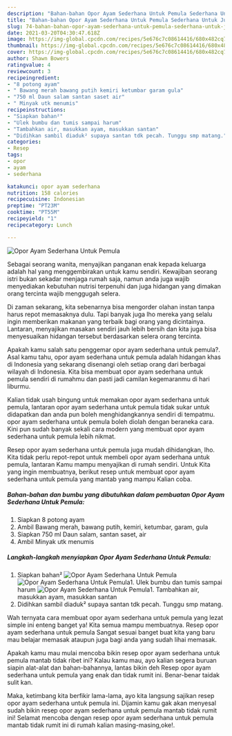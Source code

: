 ```yaml
---
description: "Bahan-bahan Opor Ayam Sederhana Untuk Pemula Sederhana Untuk Jualan"
title: "Bahan-bahan Opor Ayam Sederhana Untuk Pemula Sederhana Untuk Jualan"
slug: 74-bahan-bahan-opor-ayam-sederhana-untuk-pemula-sederhana-untuk-jualan
date: 2021-03-20T04:30:47.618Z
image: https://img-global.cpcdn.com/recipes/5e676c7c08614416/680x482cq70/opor-ayam-sederhana-untuk-pemula-foto-resep-utama.jpg
thumbnail: https://img-global.cpcdn.com/recipes/5e676c7c08614416/680x482cq70/opor-ayam-sederhana-untuk-pemula-foto-resep-utama.jpg
cover: https://img-global.cpcdn.com/recipes/5e676c7c08614416/680x482cq70/opor-ayam-sederhana-untuk-pemula-foto-resep-utama.jpg
author: Shawn Bowers
ratingvalue: 4
reviewcount: 3
recipeingredient:
- "8 potong ayam"
- " Bawang merah bawang putih kemiri ketumbar garam gula"
- "750 ml Daun salam santan saset air"
- " Minyak utk menumis"
recipeinstructions:
- "Siapkan bahan²"
- "Ulek bumbu dan tumis sampai harum"
- "Tambahkan air, masukkan ayam, masukkan santan"
- "Didihkan sambil diaduk² supaya santan tdk pecah. Tunggu smp matang."
categories:
- Resep
tags:
- opor
- ayam
- sederhana

katakunci: opor ayam sederhana 
nutrition: 158 calories
recipecuisine: Indonesian
preptime: "PT23M"
cooktime: "PT55M"
recipeyield: "1"
recipecategory: Lunch

---
```



![Opor Ayam Sederhana Untuk Pemula](https://img-global.cpcdn.com/recipes/5e676c7c08614416/680x482cq70/opor-ayam-sederhana-untuk-pemula-foto-resep-utama.jpg)

Sebagai seorang wanita, menyajikan panganan enak kepada keluarga adalah hal yang menggembirakan untuk kamu sendiri. Kewajiban seorang istri bukan sekadar menjaga rumah saja, namun anda juga wajib menyediakan kebutuhan nutrisi terpenuhi dan juga hidangan yang dimakan orang tercinta wajib menggugah selera.

Di zaman  sekarang, kita sebenarnya bisa mengorder olahan instan tanpa harus repot memasaknya dulu. Tapi banyak juga lho mereka yang selalu ingin memberikan makanan yang terbaik bagi orang yang dicintainya. Lantaran, menyajikan masakan sendiri jauh lebih bersih dan kita juga bisa menyesuaikan hidangan tersebut berdasarkan selera orang tercinta. 



Apakah kamu salah satu penggemar opor ayam sederhana untuk pemula?. Asal kamu tahu, opor ayam sederhana untuk pemula adalah hidangan khas di Indonesia yang sekarang disenangi oleh setiap orang dari berbagai wilayah di Indonesia. Kita bisa membuat opor ayam sederhana untuk pemula sendiri di rumahmu dan pasti jadi camilan kegemaranmu di hari liburmu.

Kalian tidak usah bingung untuk memakan opor ayam sederhana untuk pemula, lantaran opor ayam sederhana untuk pemula tidak sukar untuk didapatkan dan anda pun boleh menghidangkannya sendiri di tempatmu. opor ayam sederhana untuk pemula boleh diolah dengan beraneka cara. Kini pun sudah banyak sekali cara modern yang membuat opor ayam sederhana untuk pemula lebih nikmat.

Resep opor ayam sederhana untuk pemula juga mudah dihidangkan, lho. Kita tidak perlu repot-repot untuk membeli opor ayam sederhana untuk pemula, lantaran Kamu mampu menyajikan di rumah sendiri. Untuk Kita yang ingin membuatnya, berikut resep untuk membuat opor ayam sederhana untuk pemula yang mantab yang mampu Kalian coba.

<!--inarticleads1-->

##### Bahan-bahan dan bumbu yang dibutuhkan dalam pembuatan Opor Ayam Sederhana Untuk Pemula:

1. Siapkan 8 potong ayam
1. Ambil  Bawang merah, bawang putih, kemiri, ketumbar, garam, gula
1. Siapkan 750 ml Daun salam, santan saset, air
1. Ambil  Minyak utk menumis




<!--inarticleads2-->

##### Langkah-langkah menyiapkan Opor Ayam Sederhana Untuk Pemula:

1. Siapkan bahan²
<img src="https://img-global.cpcdn.com/steps/b24fd9b2979181b7/160x128cq70/opor-ayam-sederhana-untuk-pemula-langkah-memasak-1-foto.jpg" alt="Opor Ayam Sederhana Untuk Pemula"><img src="https://img-global.cpcdn.com/steps/9f5f982ae7477fc1/160x128cq70/opor-ayam-sederhana-untuk-pemula-langkah-memasak-1-foto.jpg" alt="Opor Ayam Sederhana Untuk Pemula">1. Ulek bumbu dan tumis sampai harum
<img src="https://img-global.cpcdn.com/steps/aaec2c29593eeacb/160x128cq70/opor-ayam-sederhana-untuk-pemula-langkah-memasak-2-foto.jpg" alt="Opor Ayam Sederhana Untuk Pemula">1. Tambahkan air, masukkan ayam, masukkan santan
1. Didihkan sambil diaduk² supaya santan tdk pecah. Tunggu smp matang.




Wah ternyata cara membuat opor ayam sederhana untuk pemula yang lezat simple ini enteng banget ya! Kita semua mampu membuatnya. Resep opor ayam sederhana untuk pemula Sangat sesuai banget buat kita yang baru mau belajar memasak ataupun juga bagi anda yang sudah lihai memasak.

Apakah kamu mau mulai mencoba bikin resep opor ayam sederhana untuk pemula mantab tidak ribet ini? Kalau kamu mau, ayo kalian segera buruan siapin alat-alat dan bahan-bahannya, lantas bikin deh Resep opor ayam sederhana untuk pemula yang enak dan tidak rumit ini. Benar-benar taidak sulit kan. 

Maka, ketimbang kita berfikir lama-lama, ayo kita langsung sajikan resep opor ayam sederhana untuk pemula ini. Dijamin kamu gak akan menyesal sudah bikin resep opor ayam sederhana untuk pemula mantab tidak rumit ini! Selamat mencoba dengan resep opor ayam sederhana untuk pemula mantab tidak rumit ini di rumah kalian masing-masing,oke!.

